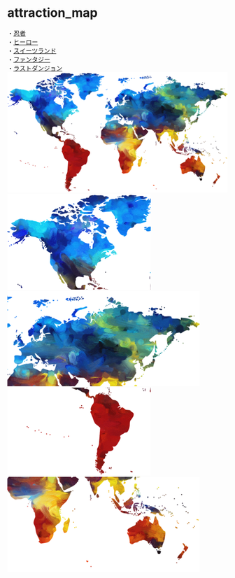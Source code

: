 # attraction_map
・[忍者](https://takajo-soft39.github.io/Ninja-World/)  
・[ヒーロー](https://takajo-soft39.github.io/Hero-World/)  
・[スイーツランド](https://takajo-soft10.github.io/atraction/)  
・[ファンタジー](https://takajyo-soft07.github.io/homepage/)  
・[ラストダンジョン](https://takajo-soft39.github.io/Last-Dungeon/)  
[![アトラクション](colorful-1974699_1920.png)](https://pixabay.com/)  
<a href="https://takajo-soft39.github.io/Hero-World/"><img src="colorful-leftup.png" width=328 /></a><a href="https://takajo-soft10.github.io/atraction/"><img src="colorful-rightup.png" width=440 /></a>
<a href="https://takajyo-soft07.github.io/homepage/"><img src="colorful-leftdown.png" width=328 /></a><a href="https://takajo-soft39.github.io/Ninja-World/"><img src="colorful-rightdown.png" width=440 /></a>
